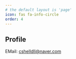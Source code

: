 ```yaml
---
# the default layout is 'page'
icon: fas fa-info-circle
order: 4
---
```


## Profile
EMail: cshelldll@naver.com